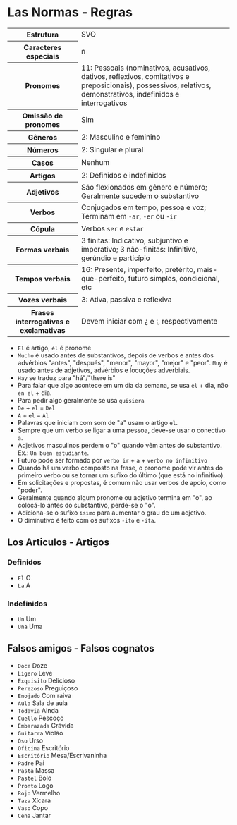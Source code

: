 # Las Normas - Regras

<table>
    <tr>
        <th>Estrutura</th>
        <td>SVO</td>
    </tr>
    <tr>
        <th>Caracteres especiais</th>
        <td>ñ</td>
    </tr>
    <tr>
        <th>Pronomes</th>
        <td>11: Pessoais (nominativos, acusativos, dativos, reflexivos, comitativos e preposicionais), possessivos, relativos, demonstrativos, indefinidos e interrogativos</td>
    </tr>
    <tr>
        <th>Omissão de pronomes</th>
        <td>Sim</td>
    </tr>
    <tr>
        <th>Gêneros</th>
        <td>2: Masculino e feminino</td>
    </tr>
    <tr>
        <th>Números</th>
        <td>2: Singular e plural</td>
    </tr>
    <tr>
        <th>Casos</th>
        <td>Nenhum</td>
    </tr>
    <tr>
        <th>Artigos</th>
        <td>2: Definidos e indefinidos</td>
    </tr>
    <tr>
        <th>Adjetivos</th>
        <td>São flexionados em gênero e número; Geralmente sucedem o substantivo</td>
    </tr>
    <tr>
        <th>Verbos</th>
        <td>Conjugados em tempo, pessoa e voz; Terminam em <code>-ar</code>, <code>-er</code> ou <code>-ir</code></td>
    </tr>
    <tr>
        <th>Cópula</th>
        <td>Verbos <code>ser</code> e <code>estar</code></td>
    </tr>
    <tr>
        <th>Formas verbais</th>
        <td>3 finitas: Indicativo, subjuntivo e imperativo; 3 não-finitas: Infinitivo, gerúndio e particípio</td>
    </tr>
    <tr>
        <th>Tempos verbais</th>
        <td>16: Presente, imperfeito, pretérito, mais-que-perfeito, futuro simples, condicional, etc</td>
    </tr>
    <tr>
        <th>Vozes verbais</th>
        <td>3: Ativa, passiva e reflexiva</td>
    </tr>
    <tr>
        <th>Frases interrogativas e exclamativas</th>
        <td>Devem iniciar com ¿ e ¡, respectivamente</td>
    </tr>
</table>

-   `El` é artigo, `él` é pronome
-   `Mucho` é usado antes de substantivos, depois de verbos e antes dos advérbios "antes", "después", "menor", "mayor", "mejor" e "peor". `Muy` é usado antes de adjetivos, advérbios e locuções adverbiais.
-   `Hay` se traduz para "há"/"there is"
-   Para falar que algo acontece em um dia da semana, se usa `el` + dia, não `en el` + dia.
-   Para pedir algo geralmente se usa `quisiera`
-   `De` + `el` = `Del`
-   `A` + `el` = `Al`
-   Palavras que iniciam com som de "a" usam o artigo `el`.
-   Sempre que um verbo se ligar a uma pessoa, deve-se usar o conectivo `a`.
-   Adjetivos masculinos perdem o "o" quando vêm antes do substantivo. Ex.: `Un buen estudiante`.
-   Futuro pode ser formado por `verbo ir` + `a` + `verbo no infinitivo`
-   Quando há um verbo composto na frase, o pronome pode vir antes do primeiro verbo ou se tornar um sufixo do último (que está no infinitivo).
-   Em solicitações e propostas, é comum não usar verbos de apoio, como "poder".
-   Geralmente quando algum pronome ou adjetivo termina em "o", ao colocá-lo antes do substantivo, perde-se o "o".
-   Adiciona-se o sufixo `ísimo` para aumentar o grau de um adjetivo.
-   O diminutivo é feito com os sufixos `-ito` e `-ita`.

## Los Articulos - Artigos

### Definidos

-   `El` O
-   `La` A

### Indefinidos

-   `Un` Um
-   `Una` Uma

## Falsos amigos - Falsos cognatos

-   `Doce` Doze
-   `Ligero` Leve
-   `Exquisito` Delicioso
-   `Perezoso` Preguiçoso
-   `Enojado` Com raiva
-   `Aula` Sala de aula
-   `Todavía` Ainda
-   `Cuello` Pescoço
-   `Embarazada` Grávida
-   `Guitarra` Violão
-   `Oso` Urso
-   `Oficina` Escritório
-   `Escritório` Mesa/Escrivaninha
-   `Padre` Pai
-   `Pasta` Massa
-   `Pastel` Bolo
-   `Pronto` Logo
-   `Rojo` Vermelho
-   `Taza` Xícara
-   `Vaso` Copo
-   `Cena` Jantar
